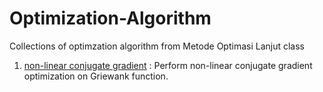 # Optimization-Algorithm
Collections of optimzation algorithm from Metode Optimasi Lanjut class

1. [non-linear conjugate gradient](https://github.com/cahyaamalinadhi/optimization-algorithm/blob/master/src/nonlinear_conjugate_gradient.ipynb) : Perform non-linear conjugate gradient optimization on Griewank function.
